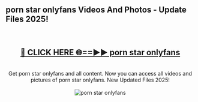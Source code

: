 <h2>porn star onlyfans Videos And Photos - Update Files 2025!</h2>
<br>
<div align="center">
<h2><a href="https://linkcuts.com/hfmhzwbr" rel="nofollow">🔴 CLICK HERE 🌐==►► porn star onlyfans</a></h2>
<br>
Get porn star onlyfans and all content. Now you can access all videos and pictures of porn star onlyfans. New Updated Files 2025!
<br>
<br>
<a href="https://linkcuts.com/hfmhzwbr" rel="nofollow" data-target="animated-image.originalLink"><img src="https://i.ibb.co.com/WyWwxjT/player-gif2.gif" alt="porn star onlyfans" style="max-width: 100%; display: inline-block;" data-target="animated-image.originalImage"></a>
</div>
<br>